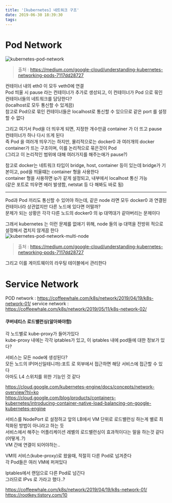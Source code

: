 ```yaml
---
title: '[kubernetes] 네트워크 구조'
date: 2019-06-30 18:39:30
tags:
---
```


# Pod Network
![kubernetes-pod-network](https://joont92.github.io/temp/kubernetes-pod-network.png)  
> 출처 : <https://medium.com/google-cloud/understanding-kubernetes-networking-pods-7117dd28727>  

컨테이너 내의 eth0 이 모두 veth0에 연결  
Pod 띄울 시 pause 라는 컨테이너가 추가로 생성되고, 이 컨테이너가 Pod 으로 묶인 컨테이너들의 네트워크를 담당한다?  
(localhost로 모두 통신할 수 있게끔)  
참고로 Pod으로 묶인 컨테이너들은 localhost로 통신할 수 있으므로 같은 port 를 설정할 수 없다  

그리고 여기서 Pod을 더 띄우게 되면, 지정한 개수만큼 container 가 더 뜨고 pause 컨테이너가 하나 다시 뜨게 된다  
즉 Pod 을 여러개 띄우기는 하지만, 물리적으로는 docker0 과 여러개의 docker container가 뜨는 구조이며, 이를 논리적으로 묶은것이 Pod  
(그리고 이 논리적인 범위에 대해 여러가지를 해주는애가 pause?)  

참고로 docker는 네트워크 타입이 bridge, host, container 등이 있는데 bridge가 기본이고, pod을 띄울떄는 container 형을 사용한다  
container 형을 사용하면 ip가 같게 설정되고, 내부에서 localhost 통신 가능  
(같은 포트로 띄우면 에러 발생함, netstat 등 다 해봐도 바로 됨)  

---

Pod과 Pod 끼리도 통신할 수 있어야 하는데, 같은 node 라면 모두 docker0 과 연결된 컨테이너라 상관없지만 다른 노드에 있다면 어떨까?  
문제가 되는 상황은 각각 다른 노드의 docker0 의 ip 대역대가 같아버리는 문제이다  

그래서 kubernetes 는 이런 문제를 없애기 위해, node 들의 ip 대역을 전방위 적으로 설정해서 겹치지 않게끔 한다  
![kubernetes-pod-network-multi-node](https://joont92.github.io/temp/kubernetes-pod-network-multi-node.png)  
> 출처 : <https://medium.com/google-cloud/understanding-kubernetes-networking-pods-7117dd28727>  

그리고 이를 게이트웨이의 라우팅 테이블에서 관리한다

# Service Network

POD network : https://coffeewhale.com/k8s/network/2019/04/19/k8s-network-01/
service network : https://coffeewhale.com/k8s/network/2019/05/11/k8s-network-02/

#### 쿠버네티스 로드밸런싱(알아봐야함)
각 노드별로 kube-proxy가 들어가있다  
kube-proxy 내에는 각각 iptables가 있고, 이 iptables 내에 pod들에 대한 정보가 있다?  

서비스는 모든 node에 생성된다?  
모든 노드의 IP(머신일테니까):포트 로 외부에서 접근하면 해당 서비스에 접근할 수 있다  
아마도 L4 스위치를 위한 기능인 것 같다  

<https://cloud.google.com/kubernetes-engine/docs/concepts/network-overview?hl=ko>  
<https://cloud.google.com/blog/products/containers-kubernetes/introducing-container-native-load-balancing-on-google-kubernetes-engine>  

서비스를 NodePort 로 설정하고 앞의 LB에서 VM 단위로 로드밸런싱 하는게 별로 최적화된 방법이 아니라고 하는 듯  
서비스에서 해주는 어플리케이션 레벨의 로드밸런싱이 효과적이다는 말을 하는것 같다  
(어떻게..?)  
VM 간에 연결이 되어야하는..  

VM의 서비스(kube-proxy)로 왔을때, 적절히 다른 Pod로 넘겨준다  
각 Pod들은 여러 VM에 퍼져있다  

Iptables에서 랜덤으로 다른 Pod로 넘긴다  
그러므로 IPvs 로 가라고 했다..?  

https://coffeewhale.com/k8s/network/2019/04/19/k8s-network-01/
https://rootkey.tistory.com/10